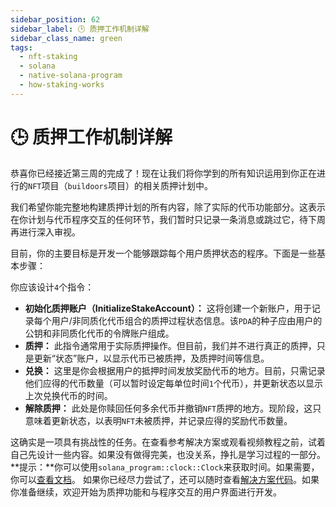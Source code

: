 ```yaml
---
sidebar_position: 62
sidebar_label: 🕒 质押工作机制详解
sidebar_class_name: green
tags:
  - nft-staking
  - solana
  - native-solana-program
  - how-staking-works
---
```


# 🕒 质押工作机制详解

恭喜你已经接近第三周的完成了！现在让我们将你学到的所有知识运用到你正在进行的`NFT`项目（`buildoors`项目）的相关质押计划中。

我们希望你能完整地构建质押计划的所有内容，除了实际的代币功能部分。这表示在你计划与代币程序交互的任何环节，我们暂时只记录一条消息或跳过它，待下周再进行深入审视。

目前，你的主要目标是开发一个能够跟踪每个用户质押状态的程序。下面是一些基本步骤：

你应该设计`4`个指令：

- **初始化质押账户（InitializeStakeAccount）：** 这将创建一个新账户，用于记录每个用户/非同质化代币组合的质押过程状态信息。该`PDA`的种子应由用户的公钥和非同质化代币的令牌账户组成。
- **质押：** 此指令通常用于实际质押操作。但目前，我们并不进行真正的质押，只是更新“状态”账户，以显示代币已被质押，及质押时间等信息。
- **兑换：** 这里是你会根据用户的抵押时间发放奖励代币的地方。目前，只需记录他们应得的代币数量（可以暂时设定每单位时间`1`个代币），并更新状态以显示上次兑换代币的时间。
- **解除质押：** 此处是你赎回任何多余代币并撤销`NFT`质押的地方。现阶段，这只意味着更新状态，以表明`NFT`未被质押，并记录应得的奖励代币数量。

这确实是一项具有挑战性的任务。在查看参考解决方案或观看视频教程之前，试着自己先设计一些内容。如果没有做得完美，也没关系，挣扎是学习过程的一部分。
**提示：**你可以使用`solana_program::clock::Clock`来获取时间。如果需要，你可以[查看文档](https://docs.rs/solana-program/latest/solana_program/clock/struct.Clock.html?utm_source=buildspace.so&utm_medium=buildspace_project)。
如果你已经尽力尝试了，还可以随时查看[解决方案代码](https://beta.solpg.io/6328f26177ea7f12846aee9b?utm_source=buildspace.so&utm_medium=buildspace_project)。如果你准备继续，欢迎开始为质押功能和与程序交互的用户界面进行开发。
